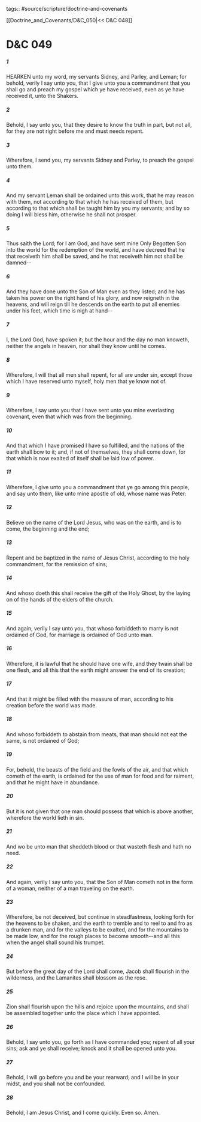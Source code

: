 tags:: #source/scripture/doctrine-and-covenants

[[Doctrine_and_Covenants/D&C_050|<< D&C 048]]

# D&C 049

##### 1

HEARKEN unto my word, my servants Sidney, and Parley, and Leman; for behold, verily I say unto you, that I give unto you a commandment that you shall go and preach my gospel which ye have received, even as ye have received it, unto the Shakers.

##### 2

Behold, I say unto you, that they desire to know the truth in part, but not all, for they are not right before me and must needs repent.

##### 3

Wherefore, I send you, my servants Sidney and Parley, to preach the gospel unto them.

##### 4

And my servant Leman shall be ordained unto this work, that he may reason with them, not according to that which he has received of them, but according to that which shall be taught him by you my servants; and by so doing I will bless him, otherwise he shall not prosper.

##### 5

Thus saith the Lord; for I am God, and have sent mine Only Begotten Son into the world for the redemption of the world, and have decreed that he that receiveth him shall be saved, and he that receiveth him not shall be damned--

##### 6

And they have done unto the Son of Man even as they listed; and he has taken his power on the right hand of his glory, and now reigneth in the heavens, and will reign till he descends on the earth to put all enemies under his feet, which time is nigh at hand--

##### 7

I, the Lord God, have spoken it; but the hour and the day no man knoweth, neither the angels in heaven, nor shall they know until he comes.

##### 8

Wherefore, I will that all men shall repent, for all are under sin, except those which I have reserved unto myself, holy men that ye know not of.

##### 9

Wherefore, I say unto you that I have sent unto you mine everlasting covenant, even that which was from the beginning.

##### 10

And that which I have promised I have so fulfilled, and the nations of the earth shall bow to it; and, if not of themselves, they shall come down, for that which is now exalted of itself shall be laid low of power.

##### 11

Wherefore, I give unto you a commandment that ye go among this people, and say unto them, like unto mine apostle of old, whose name was Peter:

##### 12

Believe on the name of the Lord Jesus, who was on the earth, and is to come, the beginning and the end;

##### 13

Repent and be baptized in the name of Jesus Christ, according to the holy commandment, for the remission of sins;

##### 14

And whoso doeth this shall receive the gift of the Holy Ghost, by the laying on of the hands of the elders of the church.

##### 15

And again, verily I say unto you, that whoso forbiddeth to marry is not ordained of God, for marriage is ordained of God unto man.

##### 16

Wherefore, it is lawful that he should have one wife, and they twain shall be one flesh, and all this that the earth might answer the end of its creation;

##### 17

And that it might be filled with the measure of man, according to his creation before the world was made.

##### 18

And whoso forbiddeth to abstain from meats, that man should not eat the same, is not ordained of God;

##### 19

For, behold, the beasts of the field and the fowls of the air, and that which cometh of the earth, is ordained for the use of man for food and for raiment, and that he might have in abundance.

##### 20

But it is not given that one man should possess that which is above another, wherefore the world lieth in sin.

##### 21

And wo be unto man that sheddeth blood or that wasteth flesh and hath no need.

##### 22

And again, verily I say unto you, that the Son of Man cometh not in the form of a woman, neither of a man traveling on the earth.

##### 23

Wherefore, be not deceived, but continue in steadfastness, looking forth for the heavens to be shaken, and the earth to tremble and to reel to and fro as a drunken man, and for the valleys to be exalted, and for the mountains to be made low, and for the rough places to become smooth--and all this when the angel shall sound his trumpet.

##### 24

But before the great day of the Lord shall come, Jacob shall flourish in the wilderness, and the Lamanites shall blossom as the rose.

##### 25

Zion shall flourish upon the hills and rejoice upon the mountains, and shall be assembled together unto the place which I have appointed.

##### 26

Behold, I say unto you, go forth as I have commanded you; repent of all your sins; ask and ye shall receive; knock and it shall be opened unto you.

##### 27

Behold, I will go before you and be your rearward; and I will be in your midst, and you shall not be confounded.

##### 28

Behold, I am Jesus Christ, and I come quickly. Even so. Amen.
